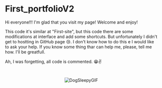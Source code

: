 # First_portfolioV2

Hi everyone!!! I'm glad that you visit my page! Welcome and enjoy!

This code it's similar at "First-site", but this code there are some modifications at interface and add some shortcuts.
But unfortunately I didn't get to hostting in GitHub page 😢.
I don't know how to do this e I would like to ask your help. If you know some thing thar can help me, please, tell me how.
I'll be greatfull.

Ah, I was forgetting, all code is commented. 😁✌️

#

<div align="center">

![DogSleepyGIF](https://user-images.githubusercontent.com/111397870/193483309-35b4d7be-12ae-41d1-86f0-c4be301a396b.gif)

